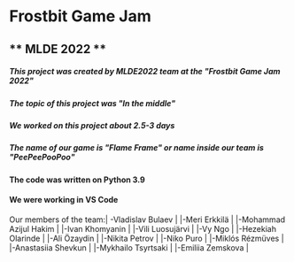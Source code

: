 # Frostbit Game Jam
## ** MLDE 2022 ** 
##### This project was created by MLDE2022 team at the "Frostbit Game Jam 2022"
##### The topic of this project was "In the middle"
##### We worked on this project about 2.5-3 days 
##### The name of our game is "Flame Frame" or name inside our team is "PeePeePooPoo"

#### The code was written on Python 3.9
#### We were working in VS Code

Our members of the team:| -Vladislav Bulaev       |
                        |-Meri Erkkilä            |
                        |-Mohammad Azijul Hakim   |
                        |-Ivan Khomyanin          |
                        |-Vili Luosujärvi         |
                        |-Vy Ngo                  |
                        |-Hezekiah Olarinde       |
                        |-Ali Özaydin             |
                        |-Nikita Petrov           |
                        |-Niko Puro               |
                        |-Miklós Rézmüves         |
                        |-Anastasiia Shevkun      |
                        |-Mykhailo Tsyrtsaki      |
                        |-Emiliia Zemskova        |
